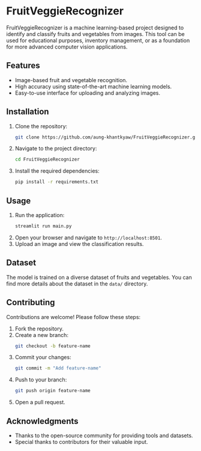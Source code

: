 # FruitVeggieRecognizer

FruitVeggieRecognizer is a machine learning-based project designed to identify and classify fruits and vegetables from images. This tool can be used for educational purposes, inventory management, or as a foundation for more advanced computer vision applications.

## Features

- Image-based fruit and vegetable recognition.
- High accuracy using state-of-the-art machine learning models.
- Easy-to-use interface for uploading and analyzing images.

## Installation

1. Clone the repository:
    ```bash
    git clone https://github.com/aung-khantkyaw/FruitVeggieRecognizer.git
    ```
2. Navigate to the project directory:
    ```bash
    cd FruitVeggieRecognizer
    ```
3. Install the required dependencies:
    ```bash
    pip install -r requirements.txt
    ```

## Usage

1. Run the application:
    ```bash
    streamlit run main.py
    ```
2. Open your browser and navigate to `http://localhost:8501`.
3. Upload an image and view the classification results.

## Dataset

The model is trained on a diverse dataset of fruits and vegetables. You can find more details about the dataset in the `data/` directory.

## Contributing

Contributions are welcome! Please follow these steps:

1. Fork the repository.
2. Create a new branch:
    ```bash
    git checkout -b feature-name
    ```
3. Commit your changes:
    ```bash
    git commit -m "Add feature-name"
    ```
4. Push to your branch:
    ```bash
    git push origin feature-name
    ```
5. Open a pull request.

## Acknowledgments

- Thanks to the open-source community for providing tools and datasets.
- Special thanks to contributors for their valuable input.
